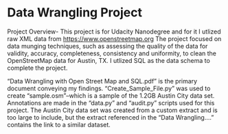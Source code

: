 # Data Wrangling Project

Project Overview-
This project is for Udacity Nanodegree and for it I utlized raw XML data from https://www.openstreetmap.org The project focused on data munging techniques, such as assessing the quality of the data for validity, accuracy, completeness, consistency and uniformity, to clean the OpenStreetMap data for Austin, TX. I utlized SQL as the data schema to complete the project.

“Data Wrangling with Open Street Map and SQL.pdf” is the primary document conveying my findings. “Create_Sample_File.py” was used to create “sample.osm”–which is a sample of the 1.2GB Austin City data set. Annotations are made in the “data.py” and “audit.py” scripts used for this project. The Austin City data set was created from a custom extract and is too large to include, but the extract referenced in the “Data Wrangling….” contains the link to a similar dataset.


